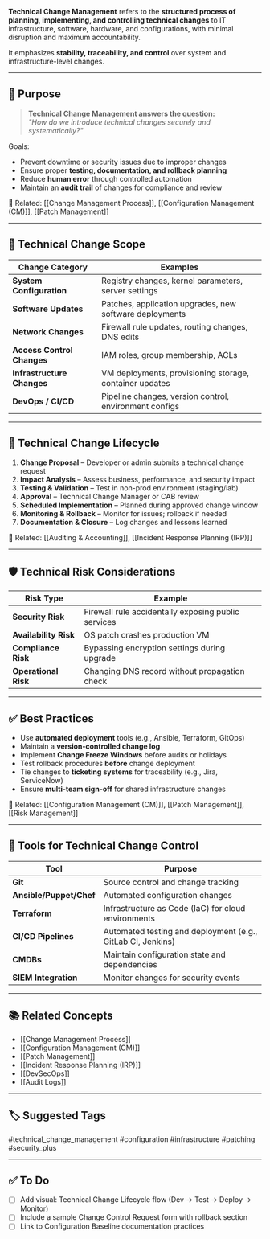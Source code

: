 **Technical Change Management** refers to the **structured process of planning, implementing, and controlling technical changes** to IT infrastructure, software, hardware, and configurations, with minimal disruption and maximum accountability.

It emphasizes **stability, traceability, and control** over system and infrastructure-level changes.

---

## 🎯 Purpose

> **Technical Change Management answers the question:**  
> _"How do we introduce technical changes securely and systematically?"_

Goals:
- Prevent downtime or security issues due to improper changes
- Ensure proper **testing, documentation, and rollback planning**
- Reduce **human error** through controlled automation
- Maintain an **audit trail** of changes for compliance and review

📎 Related: [[Change Management Process]], [[Configuration Management (CM)]], [[Patch Management]]

---

## 🧱 Technical Change Scope

| Change Category        | Examples                                                  |
|------------------------|-----------------------------------------------------------|
| **System Configuration** | Registry changes, kernel parameters, server settings     |
| **Software Updates**     | Patches, application upgrades, new software deployments |
| **Network Changes**      | Firewall rule updates, routing changes, DNS edits       |
| **Access Control Changes**| IAM roles, group membership, ACLs                      |
| **Infrastructure Changes**| VM deployments, provisioning storage, container updates|
| **DevOps / CI/CD**       | Pipeline changes, version control, environment configs  |

---

## 🔄 Technical Change Lifecycle

1. **Change Proposal** – Developer or admin submits a technical change request
2. **Impact Analysis** – Assess business, performance, and security impact
3. **Testing & Validation** – Test in non-prod environment (staging/lab)
4. **Approval** – Technical Change Manager or CAB review
5. **Scheduled Implementation** – Planned during approved change window
6. **Monitoring & Rollback** – Monitor for issues; rollback if needed
7. **Documentation & Closure** – Log changes and lessons learned

📎 Related: [[Auditing & Accounting]], [[Incident Response Planning (IRP)]]

---

## 🛡 Technical Risk Considerations

| Risk Type            | Example                                                  |
|-----------------------|-----------------------------------------------------------|
| **Security Risk**      | Firewall rule accidentally exposing public services       |
| **Availability Risk**  | OS patch crashes production VM                            |
| **Compliance Risk**    | Bypassing encryption settings during upgrade              |
| **Operational Risk**   | Changing DNS record without propagation check            |

---

## ✅ Best Practices

- Use **automated deployment** tools (e.g., Ansible, Terraform, GitOps)
- Maintain a **version-controlled change log**
- Implement **Change Freeze Windows** before audits or holidays
- Test rollback procedures **before** change deployment
- Tie changes to **ticketing systems** for traceability (e.g., Jira, ServiceNow)
- Ensure **multi-team sign-off** for shared infrastructure changes

📎 Related: [[Configuration Management (CM)]], [[Patch Management]], [[Risk Management]]

---

## 🧰 Tools for Technical Change Control

| Tool                 | Purpose                                             |
|----------------------|-----------------------------------------------------|
| **Git**               | Source control and change tracking                 |
| **Ansible/Puppet/Chef**| Automated configuration changes                    |
| **Terraform**         | Infrastructure as Code (IaC) for cloud environments|
| **CI/CD Pipelines**   | Automated testing and deployment (e.g., GitLab CI, Jenkins) |
| **CMDBs**             | Maintain configuration state and dependencies      |
| **SIEM Integration**  | Monitor changes for security events                |

---

## 📚 Related Concepts

- [[Change Management Process]]
- [[Configuration Management (CM)]]
- [[Patch Management]]
- [[Incident Response Planning (IRP)]]
- [[DevSecOps]]
- [[Audit Logs]]

---

## 🏷 Suggested Tags

#technical_change_management #configuration #infrastructure #patching #security_plus

---

## ✅ To Do

- [ ] Add visual: Technical Change Lifecycle flow (Dev → Test → Deploy → Monitor)
- [ ] Include a sample Change Control Request form with rollback section
- [ ] Link to Configuration Baseline documentation practices
